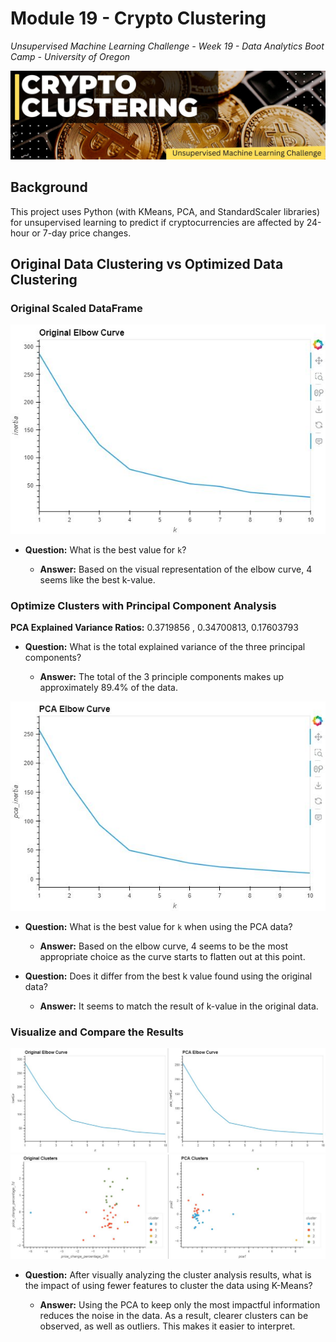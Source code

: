 # Module 19 - Crypto Clustering
*Unsupervised Machine Learning Challenge - Week 19 - Data Analytics Boot Camp - University of Oregon*

![Crypto Clustering](images/project_banner.jpg)

## Background
This project uses Python (with KMeans, PCA, and StandardScaler libraries) for unsupervised learning to predict if cryptocurrencies are affected by 24-hour or 7-day price changes.

## Original Data Clustering vs Optimized Data Clustering

###  Original Scaled DataFrame

![Elbow Curve - Original](images/elbow_orig_plot.JPG)

* **Question:** What is the best value for `k`?

  * **Answer:**  Based on the visual representation of the elbow curve, 4 seems like the best k-value.  


### Optimize Clusters with Principal Component Analysis

**PCA Explained Variance Ratios:**  0.3719856 , 0.34700813, 0.17603793

* **Question:** What is the total explained variance of the three principal components?

    * **Answer:** The total of the 3 principle components makes up approximately 89.4% of the data.


![Elbow Curve - PCA](images/elbow_pca_plot.JPG)

* **Question:** What is the best value for `k` when using the PCA data?

  * **Answer:**  Based on the elbow curve, 4 seems to be the most appropriate choice as the curve starts to flatten out at this point.


* **Question:** Does it differ from the best k value found using the original data?

  * **Answer:** It seems to match the result of k-value in the original data.





### Visualize and Compare the Results

![Original vs PCA Elbow Curve](images/elbow_compare.JPG)
![Original vs PCA Clusters](images/cluster_compare.JPG)

  * **Question:** After visually analyzing the cluster analysis results, what is the impact of using fewer features to cluster the data using K-Means?

    * **Answer:** Using the PCA to keep only the most impactful information reduces the noise in the data.  As a result, clearer clusters can be observed, as well as outliers.  This makes it easier to interpret.